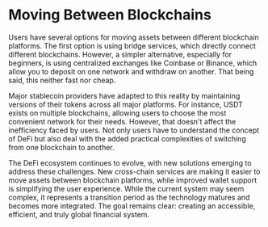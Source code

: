 # Moving Between Blockchains

Users have several options for moving assets between different blockchain platforms. The first option is using bridge services, which directly connect different blockchains. However, a simpler alternative, especially for beginners, is using centralized exchanges like Coinbase or Binance, which allow you to deposit on one network and withdraw on another. That being said, this neither fast nor cheap.

Major stablecoin providers have adapted to this reality by maintaining versions of their tokens across all major platforms. For instance, USDT exists on multiple blockchains, allowing users to choose the most convenient network for their needs. However, that doesn't affect the inefficiency faced by users. Not only users have to understand the concept of DeFi but also deal with the added practical complexities of switching from one blockchain to another.

The DeFi ecosystem continues to evolve, with new solutions emerging to address these challenges. New cross-chain services are making it easier to move assets between blockchain platforms, while improved wallet support is simplifying the user experience. While the current system may seem complex, it represents a transition period as the technology matures and becomes more integrated. The goal remains clear: creating an accessible, efficient, and truly global financial system.